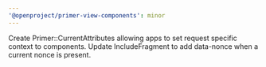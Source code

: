 ```yaml
---
'@openproject/primer-view-components': minor
---
```


Create Primer::CurrentAttributes allowing apps to set request specific context to components. Update IncludeFragment to add data-nonce when a current nonce is present.
